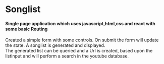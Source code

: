 # Songlist

#### Single page application which uses javascript,html,css and react with some basic Routing


Created a simple form with some controls. On submit the form will update the state. A songlist is generated and displayed.  
The generated list can be queried and a Url is created, based upon the listinput and will perform a search in the youtube database.
